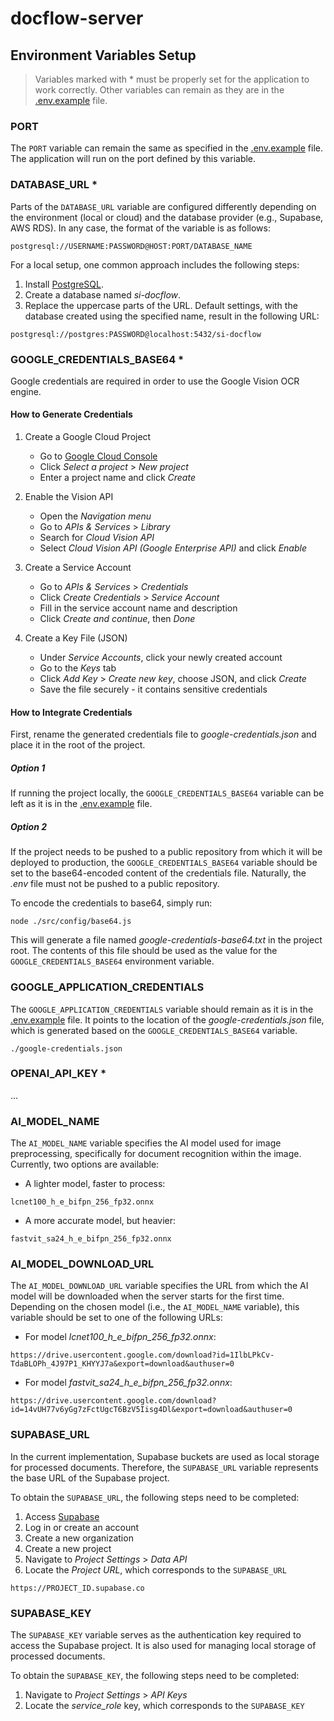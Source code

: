 # docflow-server

## Environment Variables Setup

> Variables marked with * must be properly set for the application to work correctly. Other variables can remain as they are in the [.env.example](../.env.example) file.

### PORT

The `PORT` variable can remain the same as specified in the [.env.example](../.env.example) file. The application will run on the port defined by this variable.

### DATABASE_URL *

Parts of the `DATABASE_URL` variable are configured differently depending on the environment (local or cloud) and the database provider (e.g., Supabase, AWS RDS). In any case, the format of the variable is as follows:

```
postgresql://USERNAME:PASSWORD@HOST:PORT/DATABASE_NAME
```

For a local setup, one common approach includes the following steps:
1. Install [PostgreSQL](https://www.postgresql.org/download/).
2. Create a database named _si-docflow_.
3. Replace the uppercase parts of the URL. Default settings, with the database created using the specified name, result in the following URL:

```
postgresql://postgres:PASSWORD@localhost:5432/si-docflow
```

### GOOGLE_CREDENTIALS_BASE64 *

Google credentials are required in order to use the Google Vision OCR engine.

#### How to Generate Credentials

1. Create a Google Cloud Project
   - Go to [Google Cloud Console](https://console.cloud.google.com/)
   - Click _Select a project_ > _New project_
   - Enter a project name and click _Create_

2. Enable the Vision API
   - Open the _Navigation menu_
   - Go to _APIs & Services_ > _Library_
   - Search for _Cloud Vision API_
   - Select _Cloud Vision API (Google Enterprise API)_ and click _Enable_

3. Create a Service Account
   - Go to _APIs & Services_ > _Credentials_
   - Click _Create Credentials_ > _Service Account_
   - Fill in the service account name and description
   - Click _Create and continue_, then _Done_
  
4. Create a Key File (JSON)
   - Under _Service Accounts_, click your newly created account
   - Go to the _Keys_ tab
   - Click _Add Key_ > _Create new key_, choose JSON, and click _Create_
   - Save the file securely - it contains sensitive credentials
  
#### How to Integrate Credentials

First, rename the generated credentials file to _google-credentials.json_ and place it in the root of the project.

##### Option 1

If running the project locally, the `GOOGLE_CREDENTIALS_BASE64` variable can be left as it is in the [.env.example](../.env.example) file.

##### Option 2

If the project needs to be pushed to a public repository from which it will be deployed to production, the `GOOGLE_CREDENTIALS_BASE64` variable should be set to the base64-encoded content of the credentials file. Naturally, the _.env_ file must not be pushed to a public repository.

To encode the credentials to base64, simply run:
```
node ./src/config/base64.js
```
This will generate a file named _google-credentials-base64.txt_ in the project root. The contents of this file should be used as the value for the `GOOGLE_CREDENTIALS_BASE64` environment variable.

### GOOGLE_APPLICATION_CREDENTIALS

The `GOOGLE_APPLICATION_CREDENTIALS` variable should remain as it is in the [.env.example](../.env.example) file. It points to the location of the _google-credentials.json_ file, which is generated based on the `GOOGLE_CREDENTIALS_BASE64` variable.

```
./google-credentials.json
```

### OPENAI_API_KEY *

...

### AI_MODEL_NAME

The `AI_MODEL_NAME` variable specifies the AI model used for image preprocessing, specifically for document recognition within the image. Currently, two options are available:

- A lighter model, faster to process:
```
lcnet100_h_e_bifpn_256_fp32.onnx
```

- A more accurate model, but heavier:
```
fastvit_sa24_h_e_bifpn_256_fp32.onnx
```

### AI_MODEL_DOWNLOAD_URL

The `AI_MODEL_DOWNLOAD_URL` variable specifies the URL from which the AI model will be downloaded when the server starts for the first time. Depending on the chosen model (i.e., the `AI_MODEL_NAME` variable), this variable should be set to one of the following URLs:

- For model _lcnet100_h_e_bifpn_256_fp32.onnx_:
```
https://drive.usercontent.google.com/download?id=1IlbLPkCv-TdaBLOPh_4J97P1_KHYYJ7a&export=download&authuser=0
```

- For model _fastvit_sa24_h_e_bifpn_256_fp32.onnx_:
```
https://drive.usercontent.google.com/download?id=14vUH77v6yGg7zFctUgcT6BzV5Iisg4Dl&export=download&authuser=0
```

### SUPABASE_URL

In the current implementation, Supabase buckets are used as local storage for processed documents. Therefore, the `SUPABASE_URL` variable represents the base URL of the Supabase project.

To obtain the `SUPABASE_URL`, the following steps need to be completed:

1. Access [Supabase](https://supabase.com/)
2. Log in or create an account
3. Create a new organization
4. Create a new project
5. Navigate to _Project Settings_ > _Data API_
6. Locate the _Project URL_, which corresponds to the `SUPABASE_URL`

```
https://PROJECT_ID.supabase.co
```

### SUPABASE_KEY

The `SUPABASE_KEY` variable serves as the authentication key required to access the Supabase project. It is also used for managing local storage of processed documents.

To obtain the `SUPABASE_KEY`, the following steps need to be completed:

1. Navigate to _Project Settings_ > _API Keys_
2. Locate the _service_role_ key, which corresponds to the `SUPABASE_KEY`
